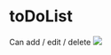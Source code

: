 # toDoList
Can add / edit / delete 
<img src="https://sv1.picz.in.th/images/2022/05/01/HdSjzR.jpg">
